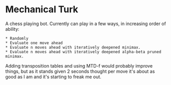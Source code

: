 # Mechanical Turk

A chess playing bot. Currently can play in a few ways, in increasing order of ability:
 
	* Randomly 
	* Evaluate one move ahead
	* Evaluate n moves ahead with iteratively deepened minimax.
	* Evaluate n moves ahead with iteratively deepened alpha-beta pruned minimax.

Adding transposition tables and using MTD-f would probably improve things, but as it stands given 2 seconds thought per move it's about as good as I am and it's starting to freak me out.

